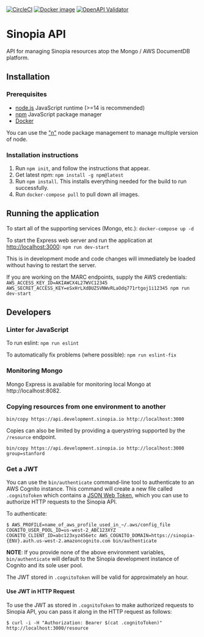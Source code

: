 [![CircleCI](https://circleci.com/gh/LD4P/sinopia_api.svg?style=svg)](https://circleci.com/gh/LD4P/sinopia_api)
[![Docker image](https://images.microbadger.com/badges/image/ld4p/sinopia_api.svg)](https://microbadger.com/images/ld4p/sinopia_api "Get your own image badge on microbadger.com")
[![OpenAPI Validator](http://validator.swagger.io/validator?url=https://raw.githubusercontent.com/LD4P/sinopia_api/main/openapi.yml)](http://validator.swagger.io/validator/debug?url=https://raw.githubusercontent.com/LD4P/sinopia_api/main/openapi.yml)

# Sinopia API

API for managing Sinopia resources atop the Mongo / AWS DocumentDB platform.

## Installation

### Prerequisites

* [node.js](https://nodejs.org/en/download/) JavaScript runtime (>=14 is recommended)
* [npm](https://www.npmjs.com/) JavaScript package manager
* [Docker](https://www.docker.com/)

You can use the ["n"](https://www.npmjs.com/package/n) node package management to manage multiple version of node.

### Installation instructions

1.  Run `npm init`, and follow the instructions that appear.
2.  Get latest npm: `npm install -g npm@latest`
3.  Run `npm install`. This installs everything needed for the build to run successfully.
4.  Run `docker-compose pull` to pull down all images.

## Running the application
To start all of the supporting services (Mongo, etc.):
`docker-compose up -d`

To start the Express web server and run the application at [http://localhost:3000](http://localhost:3000):
`npm run dev-start`

This is in development mode and code changes will immediately be loaded without having to restart the server.

If you are working on the MARC endpoints, supply the AWS credentials:
`AWS_ACCESS_KEY_ID=AKIAWCX4L27WVC12345 AWS_SECRET_ACCESS_KEY=eSxHrLXdBUZSVNWvRLaOdq771rtgoj1i12345 npm run dev-start`

## Developers

### Linter for JavaScript
To run eslint:
`npm run eslint`

To automatically fix problems (where possible):
`npm run eslint-fix`

### Monitoring Mongo
Mongo Express is available for monitoring local Mongo at http://localhost:8082.

### Copying resources from one environment to another
```
bin/copy https://api.development.sinopia.io http://localhost:3000
```

Copies can also be limited by providing a querystring supported by the `/resource` endpoint.
```
bin/copy https://api.development.sinopia.io http://localhost:3000 group=stanford
```

### Get a JWT

You can use the `bin/authenticate` command-line tool to authenticate to an AWS Cognito instance. This command will create a new file called `.cognitoToken` which contains a [JSON Web Token](https://jwt.io/), which you can use to authorize HTTP requests to the Sinopia API.

To authenticate:

```shell
$ AWS_PROFILE=name_of_aws_profile_used_in_~/.aws/config_file COGNITO_USER_POOL_ID=us-west-2_ABC123XYZ COGNITO_CLIENT_ID=abc123xyz456etc AWS_COGNITO_DOMAIN=https://sinopia-{ENV}.auth.us-west-2.amazoncognito.com bin/authenticate
```

**NOTE**: If you provide none of the above environment variables, `bin/authenticate` will default to the Sinopia development instance of Cognito and its sole user pool.

The JWT stored in `.cognitoToken` will be valid for approximately an hour.

#### Use JWT in HTTP Request

To use the JWT as stored in `.cognitoToken` to make authorized requests to Sinopia API, you can pass it along in the HTTP request as follows:

```shell
$ curl -i -H "Authorization: Bearer $(cat .cognitoToken)" http://localhost:3000/resource
```
